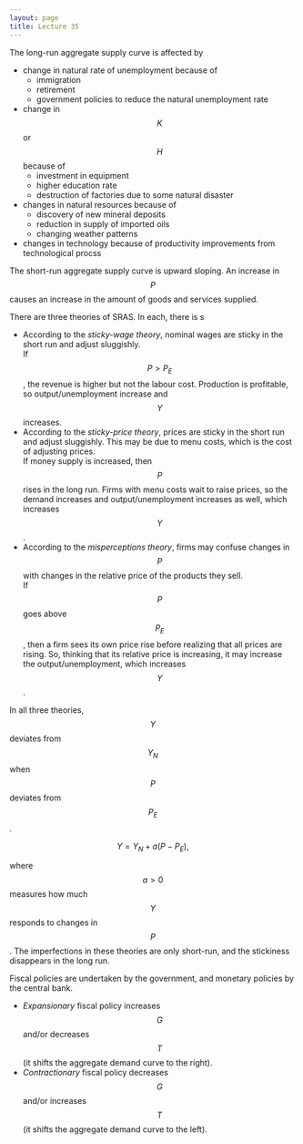 ```yaml
---
layout: page
title: Lecture 35
---
```


<script type="text/javascript" async src="https://cdnjs.cloudflare.com/ajax/libs/mathjax/2.7.5/latest.js?config=TeX-MML-AM_CHTML" async></script>

The long-run aggregate supply curve is affected by
* change in natural rate of unemployment because of
	* immigration
	* retirement
	* government policies to reduce the natural unemployment rate
* change in $$K$$ or $$H$$ because of
	* investment in equipment
	* higher education rate
	* destruction of factories due to some natural disaster
* changes in natural resources because of
	* discovery of new mineral deposits
	* reduction in supply of imported oils
	* changing weather patterns
* changes in technology because of productivity improvements from technological procss

The short-run aggregate supply curve is upward sloping. An increase in $$P$$ causes an increase in the amount of goods and services supplied.

There are three theories of SRAS. In each, there is s

* According to the _sticky-wage theory_, nominal wages are sticky in the short run and adjust sluggishly.    
	If $$P > P_E$$, the revenue is higher but not the labour cost. Production is profitable, so output/unemployment increase and $$Y$$ increases.
* According to the _sticky-price theory_, prices are sticky in the short run and adjust sluggishly. This may be due to menu costs, which is the cost of adjusting prices.    
	If money supply is increased, then $$P$$ rises in the long run. Firms with menu costs wait to raise prices, so the demand increases and output/unemployment increases as well, which increases $$Y$$.
* According to the _misperceptions theory_, firms may confuse changes in $$P$$ with changes in the relative price of the products they sell.    
	If $$P$$ goes above $$P_E$$, then a firm sees its own price rise before realizing that all prices are rising. So, thinking that its relative price is increasing, it may increase the output/unemployment, which increases $$Y$$.

In all three theories, $$Y$$ deviates from $$Y_N$$ when $$P$$ deviates from $$P_E$$.

$$Y = Y_N + a(P-P_E),$$

where $$a > 0$$ measures how much $$Y$$ responds to changes in $$P$$. The imperfections in these theories are only short-run, and the stickiness disappears in the long run.

Fiscal policies are undertaken by the government, and monetary policies by the central bank.
* _Expansionary_ fiscal policy increases $$G$$ and/or decreases $$T$$ (it shifts the aggregate demand curve to the right).
* _Contractionary_ fiscal policy decreases $$G$$ and/or increases $$T$$ (it shifts the aggregate demand curve to the left).

